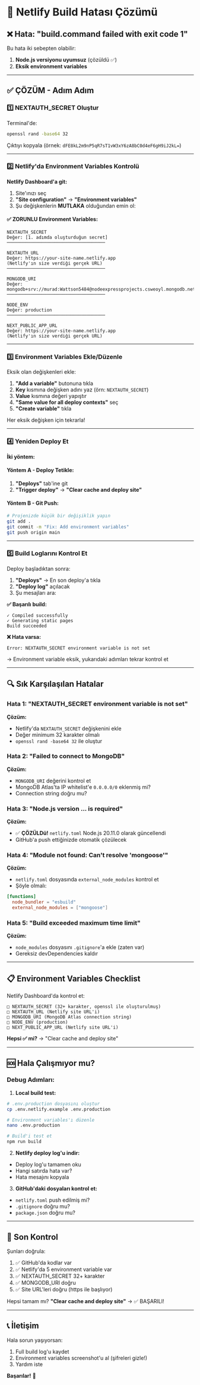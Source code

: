 # 🔧 Netlify Build Hatası Çözümü

## ❌ Hata: "build.command failed with exit code 1"

Bu hata iki sebepten olabilir:
1. **Node.js versiyonu uyumsuz** (çözüldü ✅)
2. **Eksik environment variables**

---

## ✅ ÇÖZÜM - Adım Adım

### 1️⃣ NEXTAUTH_SECRET Oluştur

Terminal'de:
```bash
openssl rand -base64 32
```

Çıktıyı kopyala (örnek: `dFE8kL2m9nP5qR7sT1vW3xY6zA8bC0d4eF6gH9iJ2kL=`)

---

### 2️⃣ Netlify'da Environment Variables Kontrolü

**Netlify Dashboard'a git:**

1. Site'ınızı seç
2. **"Site configuration"** → **"Environment variables"**
3. Şu değişkenlerin **MUTLAKA** olduğundan emin ol:

#### ✅ ZORUNLU Environment Variables:

```
NEXTAUTH_SECRET
Değer: [1. adımda oluşturduğun secret]
─────────────────────────────────────

NEXTAUTH_URL
Değer: https://your-site-name.netlify.app
(Netlify'ın size verdiği gerçek URL)
─────────────────────────────────────

MONGODB_URI
Değer: mongodb+srv://murad:Wattson5484@nodeexpressprojects.csweoyl.mongodb.net/kodespace
─────────────────────────────────────

NODE_ENV
Değer: production
─────────────────────────────────────

NEXT_PUBLIC_APP_URL
Değer: https://your-site-name.netlify.app
(Netlify'ın size verdiği gerçek URL)
```

---

### 3️⃣ Environment Variables Ekle/Düzenle

Eksik olan değişkenleri ekle:

1. **"Add a variable"** butonuna tıkla
2. **Key** kısmına değişken adını yaz (örn: `NEXTAUTH_SECRET`)
3. **Value** kısmına değeri yapıştır
4. **"Same value for all deploy contexts"** seç
5. **"Create variable"** tıkla

Her eksik değişken için tekrarla!

---

### 4️⃣ Yeniden Deploy Et

**İki yöntem:**

#### Yöntem A - Deploy Tetikle:
1. **"Deploys"** tab'ine git
2. **"Trigger deploy"** → **"Clear cache and deploy site"**

#### Yöntem B - Git Push:
```bash
# Projenizde küçük bir değişiklik yapın
git add .
git commit -m "Fix: Add environment variables"
git push origin main
```

---

### 5️⃣ Build Loglarını Kontrol Et

Deploy başladıktan sonra:

1. **"Deploys"** → En son deploy'a tıkla
2. **"Deploy log"** açılacak
3. Şu mesajları ara:

**✅ Başarılı build:**
```
✓ Compiled successfully
✓ Generating static pages
Build succeeded
```

**❌ Hata varsa:**
```
Error: NEXTAUTH_SECRET environment variable is not set
```
→ Environment variable eksik, yukarıdaki adımları tekrar kontrol et

---

## 🔍 Sık Karşılaşılan Hatalar

### Hata 1: "NEXTAUTH_SECRET environment variable is not set"
**Çözüm:**
- Netlify'da `NEXTAUTH_SECRET` değişkenini ekle
- Değer minimum 32 karakter olmalı
- `openssl rand -base64 32` ile oluştur

### Hata 2: "Failed to connect to MongoDB"
**Çözüm:**
- `MONGODB_URI` değerini kontrol et
- MongoDB Atlas'ta IP whitelist'e `0.0.0.0/0` eklenmiş mi?
- Connection string doğru mu?

### Hata 3: "Node.js version ... is required"
**Çözüm:**
- ✅ **ÇÖZÜLDü!** `netlify.toml` Node.js 20.11.0 olarak güncellendi
- GitHub'a push ettiğinizde otomatik çözülecek

### Hata 4: "Module not found: Can't resolve 'mongoose'"
**Çözüm:**
- `netlify.toml` dosyasında `external_node_modules` kontrol et
- Şöyle olmalı:
```toml
[functions]
  node_bundler = "esbuild"
  external_node_modules = ["mongoose"]
```

### Hata 5: "Build exceeded maximum time limit"
**Çözüm:**
- `node_modules` dosyasını `.gitignore`'a ekle (zaten var)
- Gereksiz devDependencies kaldır

---

## 📋 Environment Variables Checklist

Netlify Dashboard'da kontrol et:

```
□ NEXTAUTH_SECRET (32+ karakter, openssl ile oluşturulmuş)
□ NEXTAUTH_URL (Netlify site URL'i)
□ MONGODB_URI (MongoDB Atlas connection string)
□ NODE_ENV (production)
□ NEXT_PUBLIC_APP_URL (Netlify site URL'i)
```

**Hepsi ✅ mi?** → "Clear cache and deploy site"

---

## 🆘 Hala Çalışmıyor mu?

### Debug Adımları:

1. **Local build test:**
```bash
# .env.production dosyasını oluştur
cp .env.netlify.example .env.production

# Environment variables'ı düzenle
nano .env.production

# Build'i test et
npm run build
```

2. **Netlify deploy log'u indir:**
- Deploy log'u tamamen oku
- Hangi satırda hata var?
- Hata mesajını kopyala

3. **GitHub'daki dosyaları kontrol et:**
- `netlify.toml` push edilmiş mi?
- `.gitignore` doğru mu?
- `package.json` doğru mu?

---

## 🎯 Son Kontrol

Şunları doğrula:

1. ✅ GitHub'da kodlar var
2. ✅ Netlify'da 5 environment variable var
3. ✅ NEXTAUTH_SECRET 32+ karakter
4. ✅ MONGODB_URI doğru
5. ✅ Site URL'leri doğru (https ile başlıyor)

Hepsi tamam mı? **"Clear cache and deploy site"** → ✅ BAŞARILI!

---

## 📞 İletişim

Hala sorun yaşıyorsan:
1. Full build log'u kaydet
2. Environment variables screenshot'u al (şifreleri gizle!)
3. Yardım iste

**Başarılar!** 🚀
